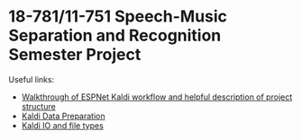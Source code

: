 # 18-781/11-751 Speech-Music Separation and Recognition Semester Project

Useful links:

- [Walkthrough of ESPNet Kaldi workflow and helpful description of project structure](https://espnet.github.io/espnet/notebook/asr_cli.html)
- [Kaldi Data Preparation](https://kaldi-asr.org/doc/data_prep.html)
- [Kaldi IO and file types](https://kaldi-asr.org/doc/io.html)
